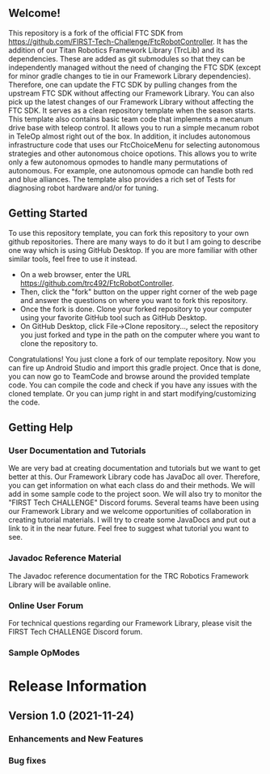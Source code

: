 ## Welcome!
This repository is a fork of the official FTC SDK from https://github.com/FIRST-Tech-Challenge/FtcRobotController. It has the addition of our Titan Robotics Framework Library (TrcLib) and its dependencies. These are added as git submodules so that they can be independently managed without the need of changing the FTC SDK (except for minor gradle changes to tie in our Framework Library dependencies). Therefore, one can update the FTC SDK by pulling changes from the upstream FTC SDK without affecting our Framework Library. You can also pick up the latest changes of our Framework Library without affecting the FTC SDK. It serves as a clean repository template when the season starts. This template also contains basic team code that implements a mecanum drive base with teleop control. It allows you to run a simple mecanum robot in TeleOp almost right out of the box. In addition, it includes autonomous infrastructure code that uses our FtcChoiceMenu for selecting autonomous strategies and other autonomous choice opotions. This allows you to write only a few autonomous opmodes to handle many permutations of autonomous. For example, one autonomous opmode can handle both red and blue alliances. The template also provides a rich set of Tests for diagnosing robot hardware and/or for tuning.

## Getting Started
To use this repository template, you can fork this repository to your own github repositories. There are many ways to do it but I am going to describe one way which is using GitHub Desktop. If you are more familiar with other similar tools, feel free to use it instead.
* On a web browser, enter the URL https://github.com/trc492/FtcRobotController.
* Then, click the "fork" button on the upper right corner of the web page and answer the questions on where you want to fork this repository.
* Once the fork is done. Clone your forked repository to your computer using your favorite GitHub tool such as GitHub Desktop.
* On GitHub Desktop, click File->Clone repository..., select the repository you just forked and type in the path on the computer where you want to clone the repository to.

Congratulations! You just clone a fork of our template repository. Now you can fire up Android Studio and import this gradle project. Once that is done, you can now go to TeamCode and browse around the provided template code. You can compile the code and check if you have any issues with the cloned template. Or you can jump right in and start modifying/customizing the code.

## Getting Help
### User Documentation and Tutorials
We are very bad at creating documentation and tutorials but we want to get better at this. Our Framework Library code has JavaDoc all over. Therefore, you can get information on what each class do and their methods. We will add in some sample code to the project soon. We will also try to monitor the "FIRST Tech CHALLENGE" Discord forums. Several teams have been using our Framework Library and we welcome opportunities of collaboration in creating tutorial materials. I will try to create some JavaDocs and put out a link to it in the near future. Feel free to suggest what tutorial you want to see.

### Javadoc Reference Material
The Javadoc reference documentation for the TRC Robotics Framework Library will be available online.

### Online User Forum
For technical questions regarding our Framework Library, please visit the FIRST Tech CHALLENGE Discord forum.

### Sample OpModes

# Release Information

## Version 1.0 (2021-11-24)

### Enhancements and New Features

### Bug fixes

